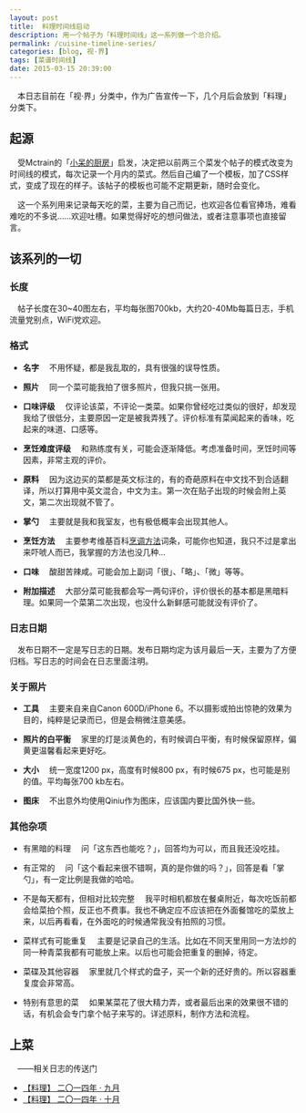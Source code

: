 ```yaml
---
layout: post
title:  料理时间线启动
description: 用一个帖子为「料理时间线」这一系列做一个总介绍。
permalink: /cuisine-timeline-series/
categories: [blog, 视·界]
tags: [菜谱时间线]
date: 2015-03-15 20:39:00
--- 
```


　本日志目前在「视·界」分类中，作为广告宣传一下，几个月后会放到「料理」分类下。

## 起源

　受Mctrain的「[小呆的厨房](http://ytliu.info/love-kitchen/)」启发，决定把以前两三个菜发个帖子的模式改变为时间线的模式，每次记录一个月内的菜式。然后自己编了一个模板，加了CSS样式，变成了现在的样子。该帖子的模板也可能不定期更新，随时会变化。

　这一个系列用来记录每天吃的菜，主要为自己而记，也欢迎各位看官捧场，难看难吃的不多说……欢迎吐槽。如果觉得好吃的想问做法，或者注意事项也直接留言。

## 该系列的一切

### 长度

　帖子长度在30~40图左右，平均每张图700kb，大约20-40Mb每篇日志，手机流量党别点，WiFi党欢迎。

### 格式

- **名字**
　不用怀疑，都是我乱取的，具有很强的误导性质。

- **照片**
　同一个菜可能我拍了很多照片，但我只挑一张用。

- **口味评级**
　仅评论该菜，不评论一类菜。如果你曾经吃过类似的很好，却发现我给了很低分，主要原因一定是被我弄残了。评价标准有菜闻起来的香味，吃起来的味道、口感等。

- **烹饪难度评级**
　和熟练度有关，可能会逐渐降低。考虑准备时间，烹饪时间等因素，非常主观的评价。

- **原料**
　因为这边买的菜都是英文标注的，有的奇葩原料在中文找不到合适翻译，所以打算用中英文混合，中文为主。第一次在贴子出现的时候会附上英文，第二次出现就不管了。

- **掌勺**
　主要就是我和我室友，也有极低概率会出现其他人。

- **烹饪方法** 
　主要参考维基百科[烹调方法](https://zh.wikipedia.org/wiki/Category:%E7%83%B9%E8%B0%83%E6%96%B9%E6%B3%95)词条，可能你也知道，我只不过是拿出来吓唬人而已，我掌握的方法也没几种…

- **口味** 
　酸甜苦辣咸。可能会加上副词「很」、「略」、「微」等等。

- **附加描述**
　大部分菜可能我都会写一两句评价，评价很长的基本都是黑暗料理。如果同一个菜第二次出现，也没什么新鲜感可能就没有评价了。

### 日志日期

　发布日期不一定是写日志的日期。发布日期均定为该月最后一天，主要为了方便归档。写日志的时间会在日志里面注明。

### 关于照片

- **工具**
　主要来自来自Canon 600D/iPhone 6。不以摄影或拍出惊艳的效果为目的，纯粹是记录而已，但是会稍微注意美感。

- **照片的白平衡**
　家里的灯是淡黄色的，有时候调白平衡，有时候保留原样，偏黄更温馨看起来更好吃。

- **大小**
　统一宽度1200 px，高度有时候800 px，有时候675 px，也可能是别的值。平均每张700 kb左右。

- **图床**
　不出意外均使用Qiniu作为图床，应该国内要比国外快一些。

### 其他杂项

- 有黑暗的料理
　问「这东西也能吃？」，回答均为可以，而且我还没吃挂。

- 有正常的
　问「这个看起来很不错啊，真的是你做的吗？」，回答是看「掌勺」，有一定比例是我做的哈哈。

- 不是每天都有，但相对比较完整
　我平时相机都放在餐桌附近，每次吃饭前都会给菜拍个照，反正也不费事。我也不确定应不应该把在外面餐馆吃的菜放上来，以后再看看，在外面吃的时候通常我没有拍照的习惯。

- 菜样式有可能重复
　主要是记录自己的生活。比如在不同天里用同一方法炒的同一种青菜我都有可能放上来。以后也可能会把重复的删掉，待定。

- 菜碟及其他容器
　家里就几个样式的盘子，买一个新的还好贵的。所以容器重复度会非常高。

- 特别有意思的菜
　如果某菜花了很大精力弄，或者最后出来的效果很不错的话，有机会会专门拿个帖子来写的。详述原料，制作方法和流程。

## 上菜

　——相关日志的传送门

- [【料理】 二〇一四年 · 九月](http://dlyang.me/cuisine-2014-09/)
- [【料理】 二〇一四年 · 十月](http://dlyang.me/cuisine-2014-10/)
